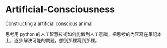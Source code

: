 # Artificial-Consciousness

Constructing a artificial conscious animal

思考用 python 的人工智慧技術如何能做到人工意識，把思考的內容寫在筆記本上，逐步解決可能的問題，想到那裡寫到那裡。
